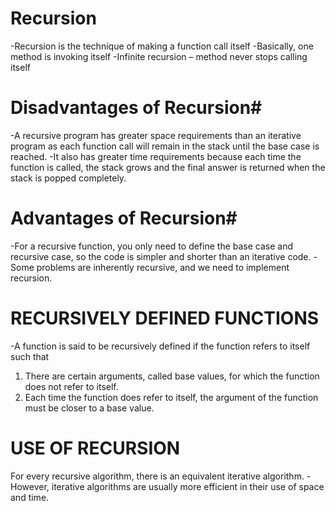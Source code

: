 # Recursion
-Recursion is the technique of making a function call itself
-Basically, one method is invoking itself
-Infinite recursion – method never stops calling itself


# Disadvantages of Recursion#
-A recursive program has greater space requirements than an iterative program as each function call will remain in the stack until the base case is reached.
-It also has greater time requirements because each time the function is called, the stack grows and the final answer is returned when the stack is popped completely.


# Advantages of Recursion#
-For a recursive function, you only need to define the base case and recursive case, so the code is simpler and shorter than an iterative code.
-Some problems are inherently recursive, and we need to implement recursion.


# RECURSIVELY DEFINED FUNCTIONS 
-A function is said to be recursively defined if the function refers to itself such that 
1. There are certain arguments, called base values, for which the function does not refer to itself. 
2. Each time the function does refer to itself, the argument of the function must be closer to a base value.


# USE OF RECURSION 
For every recursive algorithm, there is an equivalent iterative algorithm. 
-However, iterative algorithms are usually more efficient in their use of space and time.